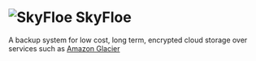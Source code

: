 ![SkyFloe](https://raw.github.com/bspell1/SkyFloe/master/SkyFloe.png) SkyFloe
=============================================================================

A backup system for low cost, long term, encrypted cloud storage over services such as [Amazon Glacier](http://aws.amazon.com/glacier/)
